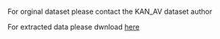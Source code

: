 For orginal dataset please contact the KAN_AV dataset author

For extracted data please dwnload [here](https://drive.google.com/drive/folders/1XXGDqQEOCE6rrHAHMHT9da_hA6636FoG?usp=sharing)
